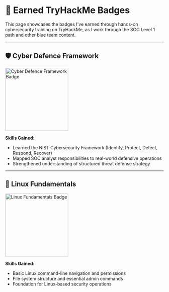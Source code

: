 # 🏅 Earned TryHackMe Badges

This page showcases the badges I've earned through hands-on cybersecurity training on TryHackMe, as I work through the SOC Level 1 path and other blue team content.

---

## 🛡️ Cyber Defence Framework

<img src="https://assets.tryhackme.com/img/badges/cyberdefenceframework.svg" alt="Cyber Defence Framework Badge" width="200"/>

**Skills Gained:**
- Learned the NIST Cybersecurity Framework (Identify, Protect, Detect, Respond, Recover)
- Mapped SOC analyst responsibilities to real-world defensive operations
- Strengthened understanding of structured threat defense strategy

---

## 🐧 Linux Fundamentals

<img src="https://assets.tryhackme.com/img/badges/linux.svg" alt="Linux Fundamentals Badge" width="200"/>

**Skills Gained:**
- Basic Linux command-line navigation and permissions
- File system structure and essential admin commands
- Foundation for Linux-based security operations
